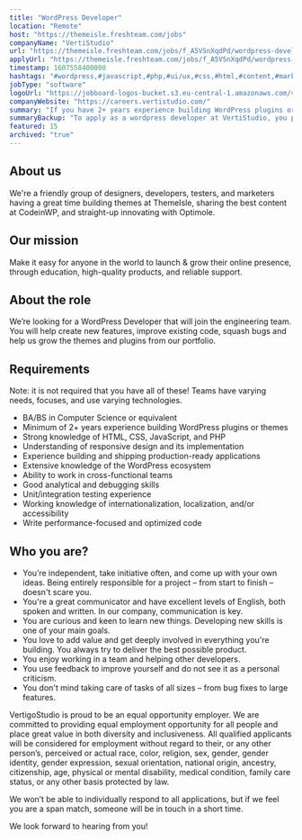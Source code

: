 ```yaml
---
title: "WordPress Developer"
location: "Remote"
host: "https://themeisle.freshteam.com/jobs"
companyName: "VertiStudio"
url: "https://themeisle.freshteam.com/jobs/f_A5VSnXqdPd/wordpress-developer-remote"
applyUrl: "https://themeisle.freshteam.com/jobs/f_A5VSnXqdPd/wordpress-developer-remote#applicant-form"
timestamp: 1607558400000
hashtags: "#wordpress,#javascript,#php,#ui/ux,#css,#html,#content,#marketing,#office,#analysis"
jobType: "software"
logoUrl: "https://jobboard-logos-bucket.s3.eu-central-1.amazonaws.com/vertistudio"
companyWebsite: "https://careers.vertistudio.com/"
summary: "If you have 2+ years experience building WordPress plugins or themes, VertiStudio is looking for someone with your skillset."
summaryBackup: "To apply as a wordpress developer at VertiStudio, you preferably need to have some knowledge of: #wordpress, #javascript, #php."
featured: 15
archived: "true"
---
```


## About us

We're a friendly group of designers, developers, testers, and marketers having a great time building themes at ThemeIsle, sharing the best content at CodeinWP, and straight-up innovating with Optimole.

## Our mission

Make it easy for anyone in the world to launch & grow their online presence, through education, high-quality products, and reliable support.

## About the role

We’re looking for a WordPress Developer that will join the engineering team. You will help create new features, improve existing code, squash bugs and help us grow the themes and plugins from our portfolio.

## Requirements

Note: it is not required that you have all of these! Teams have varying needs, focuses, and use varying technologies.

*   BA/BS in Computer Science or equivalent
*   Minimum of 2+ years experience building WordPress plugins or themes
*   Strong knowledge of HTML, CSS, JavaScript, and PHP
*   Understanding of responsive design and its implementation
*   Experience building and shipping production-ready applications
*   Extensive knowledge of the WordPress ecosystem
*   Ability to work in cross-functional teams
*   Good analytical and debugging skills
*   Unit/integration testing experience
*   Working knowledge of internationalization, localization, and/or accessibility
*   Write performance-focused and optimized code

## Who you are?

*   You’re independent, take initiative often, and come up with your own ideas. Being entirely responsible for a project – from start to finish – doesn't scare you.
*   You're a great communicator and have excellent levels of English, both spoken and written. In our company, communication is key.
*   You are curious and keen to learn new things. Developing new skills is one of your main goals.
*   You love to add value and get deeply involved in everything you're building. You always try to deliver the best possible product.
*   You enjoy working in a team and helping other developers.
*   You use feedback to improve yourself and do not see it as a personal criticism.    
*   You don't mind taking care of tasks of all sizes – from bug fixes to large features.

VertigoStudio is proud to be an equal opportunity employer. We are committed to providing equal employment opportunity for all people and place great value in both diversity and inclusiveness. All qualified applicants will be considered for employment without regard to their, or any other person’s, perceived or actual race, color, religion, sex, gender, gender identity, gender expression, sexual orientation, national origin, ancestry, citizenship, age, physical or mental disability, medical condition, family care status, or any other basis protected by law.

We won’t be able to individually respond to all applications, but if we feel you are a span match, someone will be in touch in a short time.

We look forward to hearing from you!
